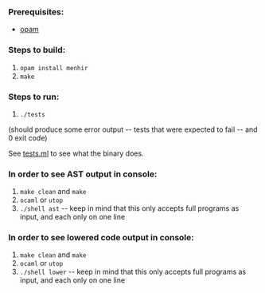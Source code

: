 ### Prerequisites:

- [opam](https://opam.ocaml.org/)

### Steps to build:

1. `opam install menhir`
2. `make`

### Steps to run:

1. `./tests`

(should produce some error output -- tests that were expected to fail -- and 0
exit code)

See [tests.ml](tests.ml) to see what the binary does.

### In order to see AST output in console:

1. `make clean` and `make`
2. `ocaml` or `utop`
3. `./shell ast` -- keep in mind that this only accepts full programs as input,
   and each only on one line

### In order to see lowered code output in console:

1. `make clean` and `make`
2. `ocaml` or `utop`
3. `./shell lower` -- keep in mind that this only accepts full programs as
   input, and each only on one line
